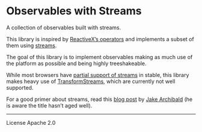 # Observables with Streams

A collection of observables built with streams.

This library is inspired by [ReactiveX’s operators](http://reactivex.io/documentation/operators.html) and implements a subset of them using [streams](https://streams.spec.whatwg.org).

The goal of this library is to implement observables making as much use of the platform as possible and being highly treeshakeable.

While most browsers have [partial support of streams](https://caniuse.com/#feat=streams) in stable, this library makes heavy use of [TransformStreams](https://streams.spec.whatwg.org/#ts-model), which are currently not well supported.

For a good primer about streams, read this [blog post](https://jakearchibald.com/2016/streams-ftw/) by [Jake Archibald](https://twitter.com/jaffathecake/) (he is aware the title hasn’t aged well).

---

License Apache 2.0
